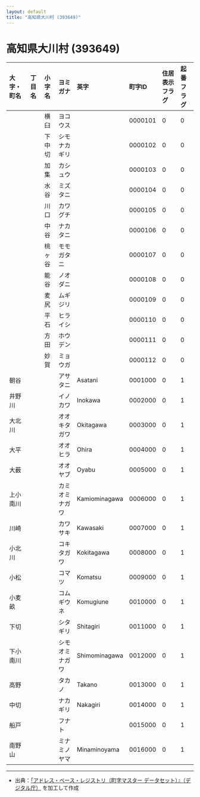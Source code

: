 ```yaml
---
layout: default
title: "高知県大川村 (393649)"
---
```


# 高知県大川村 (393649)

| 大字・町名 | 丁目名 | 小字名 | ヨミガナ | 英字 | 町字ID | 住居表示フラグ | 起番フラグ |
|:---|:---|:---|:---|:---|:---|:---|:---|
|  |  | 横臼 | ヨコウス |  | 0000101 | 0 | 0 |
|  |  | 下中切 | シモナカギリ |  | 0000102 | 0 | 0 |
|  |  | 加集 | カシュウ |  | 0000103 | 0 | 0 |
|  |  | 水谷 | ミズタニ |  | 0000104 | 0 | 0 |
|  |  | 川口 | カワグチ |  | 0000105 | 0 | 0 |
|  |  | 中谷 | ナカタニ |  | 0000106 | 0 | 0 |
|  |  | 桃ヶ谷 | モモガタニ |  | 0000107 | 0 | 0 |
|  |  | 能谷 | ノオダニ |  | 0000108 | 0 | 0 |
|  |  | 麦尻 | ムギジリ |  | 0000109 | 0 | 0 |
|  |  | 平石 | ヒライシ |  | 0000110 | 0 | 0 |
|  |  | 方田 | ホウデン |  | 0000111 | 0 | 0 |
|  |  | 妙賀 | ミョウガ |  | 0000112 | 0 | 0 |
| 朝谷 |  |  | アサタニ | Asatani | 0001000 | 0 | 1 |
| 井野川 |  |  | イノカワ | Inokawa | 0002000 | 0 | 1 |
| 大北川 |  |  | オオキタガワ | Okitagawa | 0003000 | 0 | 1 |
| 大平 |  |  | オオヒラ | Ohira | 0004000 | 0 | 1 |
| 大薮 |  |  | オオヤブ | Oyabu | 0005000 | 0 | 1 |
| 上小南川 |  |  | カミオミナガワ | Kamiominagawa | 0006000 | 0 | 1 |
| 川崎 |  |  | カワサキ | Kawasaki | 0007000 | 0 | 1 |
| 小北川 |  |  | コキタガワ | Kokitagawa | 0008000 | 0 | 1 |
| 小松 |  |  | コマツ | Komatsu | 0009000 | 0 | 1 |
| 小麦畝 |  |  | コムギウネ | Komugiune | 0010000 | 0 | 1 |
| 下切 |  |  | シタギリ | Shitagiri | 0011000 | 0 | 1 |
| 下小南川 |  |  | シモオミナガワ | Shimominagawa | 0012000 | 0 | 1 |
| 高野 |  |  | タカノ | Takano | 0013000 | 0 | 1 |
| 中切 |  |  | ナカギリ | Nakagiri | 0014000 | 0 | 1 |
| 船戸 |  |  | フナト |  | 0015000 | 0 | 1 |
| 南野山 |  |  | ミナミノヤマ | Minaminoyama | 0016000 | 0 | 1 |

---

- 出典：[「アドレス・ベース・レジストリ（町字マスター データセット）』（デジタル庁）](https://www.digital.go.jp/policies/base_registry_address/) を加工して作成